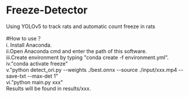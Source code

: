 # Freeze-Detector
Using YOLOv5 to track rats and automatic count freeze in rats  

#How to use？  
i. Install Anaconda.  
ii.Open Anaconda cmd and enter the path of this software.  
iii.Create environment by typing "conda create -f environment.yml".  
iv."conda activate freeze"    
v."python detect_ori.py --weights ./best.onnx --source ./input/xxx.mp4 --save-txt --max-det 1"  
vi."python main.py xxx"  
Results will be found in results/xxx.  

